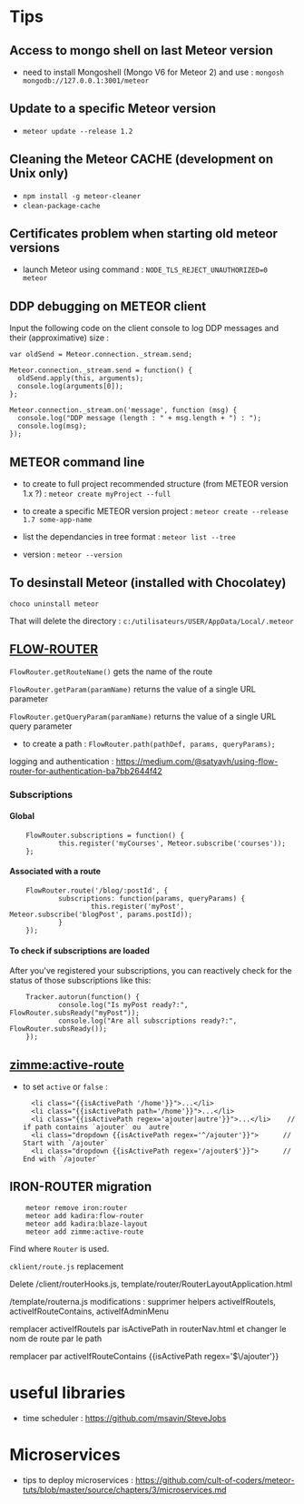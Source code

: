 # Tips

## Access to mongo shell on last Meteor version
- need to install Mongoshell (Mongo V6 for Meteor 2) and use : `mongosh mongodb://127.0.0.1:3001/meteor
`

## Update to a specific Meteor version
- `meteor update --release 1.2`

## Cleaning the Meteor CACHE (development on Unix only)
- `npm install -g meteor-cleaner`
- `clean-package-cache`

## Certificates problem when starting old meteor versions
- launch Meteor using command : `NODE_TLS_REJECT_UNAUTHORIZED=0 meteor`

## DDP debugging on METEOR client
Input the following code on the client console to log DDP messages and their (approximative) size : 
```
var oldSend = Meteor.connection._stream.send;

Meteor.connection._stream.send = function() {
  oldSend.apply(this, arguments);
  console.log(arguments[0]);
};

Meteor.connection._stream.on('message', function (msg) {
  console.log("DDP message (length : " + msg.length + ") : ");
  console.log(msg);
});
```

## METEOR command line

- to create to full project recommended structure (from METEOR version 1.x ?) : `meteor create myProject --full`

- to create a specific METEOR version project : `meteor create --release 1.7 some-app-name`

- list the dependancies in tree format : `meteor list --tree`

- version : `meteor --version`

## To desinstall Meteor (installed with Chocolatey)
`choco uninstall meteor`

That will delete the directory : `c:/utilisateurs/USER/AppData/Local/.meteor`

## [FLOW-ROUTER](https://github.com/kadirahq/flow-router#api)

`FlowRouter.getRouteName()` gets the name of the route

`FlowRouter.getParam(paramName)` returns the value of a single URL parameter

`FlowRouter.getQueryParam(paramName)` returns the value of a single URL query parameter

- to create a path : `FlowRouter.path(pathDef, params, queryParams);`

logging and authentication : https://medium.com/@satyavh/using-flow-router-for-authentication-ba7bb2644f42

### Subscriptions
#### Global

        FlowRouter.subscriptions = function() {
                this.register('myCourses', Meteor.subscribe('courses'));
        };
        
#### Associated with a route

        FlowRouter.route('/blog/:postId', {
                subscriptions: function(params, queryParams) {
                        this.register('myPost', Meteor.subscribe('blogPost', params.postId));
                }
        });

#### To check if subscriptions are loaded

After you've registered your subscriptions, you can reactively check for the status of those subscriptions like this:

        Tracker.autorun(function() {
                console.log("Is myPost ready?:", FlowRouter.subsReady("myPost"));
                console.log("Are all subscriptions ready?:", FlowRouter.subsReady());
        });

## [zimme:active-route](https://github.com/meteor-activeroute/legacy)

- to set `active` or `false` :

        <li class="{{isActivePath '/home'}}">...</li>
        <li class="{{isActivePath path='/home'}}">...</li>
        <li class="{{isActivePath regex='ajouter|autre'}}">...</li>    // if path contains `ajouter` ou `autre`
        <li class="dropdown {{isActivePath regex='^/ajouter'}}">      // Start with `/ajouter`
        <li class="dropdown {{isActivePath regex='/ajouter$'}}">      // End with `/ajouter`
 

## IRON-ROUTER migration

        meteor remove iron:router
        meteor add kadira:flow-router
        meteor add kadira:blaze-layout
        meteor add zimme:active-route

Find where `Router` is used.

`cklient/route.js` replacement

Delete /client/routerHooks.js, template/router/RouterLayoutApplication.html

/template/routerna.js modifications : supprimer helpers activeIfRouteIs, activeIfRouteContains, activeIfAdminMenu

remplacer activeIfRouteIs par isActivePath in routerNav.html et changer le nom de route par le path

remplacer par activeIfRouteContains {{isActivePath regex='$\\/ajouter'}}

# useful libraries

- time scheduler : https://github.com/msavin/SteveJobs

# Microservices

- tips to deploy microservices : https://github.com/cult-of-coders/meteor-tuts/blob/master/source/chapters/3/microservices.md

